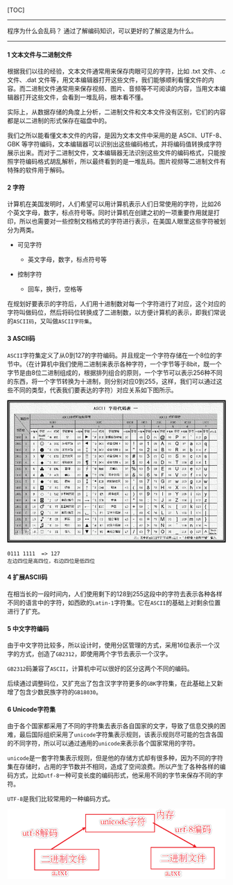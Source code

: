 [TOC]

---

程序为什么会乱码？ 通过了解编码知识，可以更好的了解这是为什么。

---

#### 1 文本文件与二进制文件

根据我们以往的经验，文本文件通常用来保存肉眼可见的字符，比如 .txt 文件、.c 文件、.dat 文件等，用文本编辑器打开这些文件，我们能够顺利看懂文件的内容。而二进制文件通常用来保存视频、图片、音频等不可阅读的内容，当用文本编辑器打开这些文件，会看到一堆乱码，根本看不懂。

实际上，从数据存储的角度上分析，二进制文件和文本文件没有区别，它们的内容都是以二进制的形式保存在磁盘中的。

我们之所以能看懂文本文件的内容，是因为文本文件中采用的是 ASCII、UTF-8、GBK 等字符编码，文本编辑器可以识别出这些编码格式，并将编码值转换成字符展示出来。而对于二进制文件，文本编辑器无法识别这些文件的编码格式，只能按照字符编码格式胡乱解析，所以最终看到的是一堆乱码。图片视频等二进制文件有特殊的软件用于解码。

#### 2 字符

计算机在美国发明时，人们希望可以用计算机表示人们日常使用的字符，比如26个英文字母，数字，标点符号等。同时计算机在创建之初的一项重要作用就是打印，所以也需要对一些控制文档格式的字符进行表示，在美国人眼里这些字符被划分为两类。

- 可见字符
  - 英文字母，数字，标点符号等

- 控制字符
  - 回车，换行，空格等

在规划好要表示的字符后，人们用十进制数对每一个字符进行了对应，这个对应的字符叫做码位，然后将码位转换成了二进制数，以方便计算机的表示，即我们常说的`ASCII码`，又叫做`ASCII字符集`。

#### 3 ASCII码

`ASCII`字符集定义了从0到127的字符编码。并且规定一个字符存储在一个8位的字节中。（在计算机中我们使用二进制来表示各种字符，一个字节等于8bit，既一个字节是由8位二进制组成的，根据排列组合的原则，一个字节可以表示256种不同的东西，将一个字节转换为十进制，则分别对应0到255，这样，我们可以通过这些不同的类型，代表我们要表达的字符）对应关系如下图所示。

![ASCII码表](./res/001.png)

```wiki
0111 1111  => 127 
左边四位是高四位，右边四位是低四位
```

#### 4 扩展ASCII码

在相当长的一段时间内，人们使用剩下的128到255这段中的字符去表示各种各样不同的语言中的字符，如西欧的`Latin-1`字符集。它在`ASCII`的基础上对剩余位置进行了扩充。

#### 5 中文字符编码

由于中文字符比较多，所以设计时，使用分区管理的方式，采用16位表示一个汉字的方式，创造了`GB2312`，即使用两个字节去表示一个汉字。

`GB2312`码兼容了`ASCII`，计算机中可以很好的区分这两个不同的编码。

后续通过调整码位，又扩充出了包含汉字字符更多的`GBK`字符集，在此基础上又新增了包含少数民族字符的`GB18030`。

#### 6 Unicode字符集

由于各个国家都采用了不同的字符集去表示各自国家的文字，导致了信息交换的困难，最后国际组织采用了`unicode`字符集表示规则，该表示规则尽可能的包含各国的不同字符，所以可以通过通用的`unicode`来表示各个国家常用的字符。

`unicode`是一套字符集表示规则，但是他的存储方式却有很多种，因为不同的字符集在存储时，占用的字节数并不相同，造成了空间浪费。所以产生了各种各样的编码方式，比如`utf-8`一种可变长度的编码形式，他采用不同的字节来保存不同的字符。

`UTF-8`是我们比较常用的一种编码方式。

![编码演示](./res/002.png)